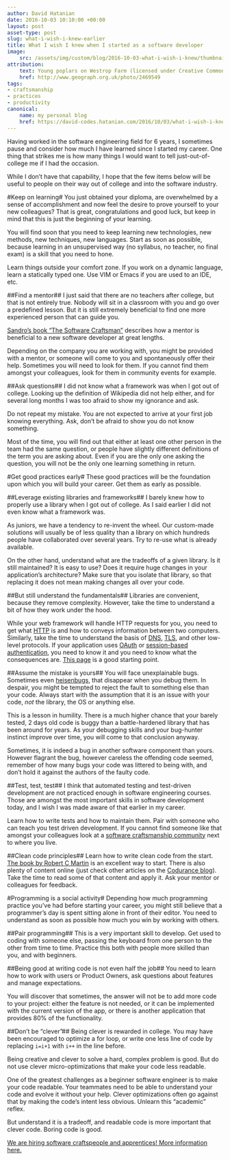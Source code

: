 ```yaml
---
author: David Hatanian
date: 2016-10-03 10:10:00 +00:00
layout: post
asset-type: post
slug: what-i-wish-i-knew-earlier
title: What I wish I knew when I started as a software developer
image:
    src: /assets/img/custom/blog/2016-10-03-what-i-wish-i-knew/thumbnail.jpg
attribution:
    text: Young poplars on Westrop Farm (licensed under Creative Commons by D Gore)
    href: http://www.geograph.org.uk/photo/2469549 
tags:
- craftsmanship
- practices
- productivity
canonical:
    name: my personal blog
    href: https://david-codes.hatanian.com/2016/10/03/what-i-wish-i-knew-earlier.html 
---
```


Having worked in the software engineering field for 6 years, I sometimes pause and consider how much I have learned since I started my career. One thing that strikes me is how many things I would want to tell just-out-of-college me if I had the occasion.

While I don’t have that capability, I hope that the few items below will be useful to people on their way out of college and into the software industry.

#Keep on learning#
You just obtained your diploma, are overwhelmed by a sense of accomplishment and now feel the desire to prove yourself to your new colleagues? That is great, congratulations and good luck, but keep in mind that this is just the beginning of your learning.

You will find soon that you need to keep learning new technologies, new methods, new techniques, new languages. Start as soon as possible, because learning in an unsupervised way (no syllabus, no teacher, no final exam) is a skill that you need to hone.

Learn things outside your comfort zone. If you work on a dynamic language, learn a statically typed one. Use VIM or Emacs if you are used to an IDE, etc.

##Find a mentor##
I just said that there are no teachers after college, but that is not entirely true. Nobody will sit in a classroom with you and go over a predefined lesson. But it is still extremely beneficial to find one more experienced person that can guide you.

[Sandro’s book “The Software Craftsman”](https://www.goodreads.com/book/show/23215733-the-software-craftsman) describes how a mentor is beneficial to a new software developer at great lengths.

Depending on the company you are working with, you might be provided with a mentor, or someone will come to you and spontaneously offer their help. Sometimes you will need to look for them. If you cannot find them amongst your colleagues, look for them in community events for example.

##Ask questions##
I did not know what a framework was when I got out of college. Looking up the definition of Wikipedia did not help either, and for several long months I was too afraid to show my ignorance and ask.

Do not repeat my mistake. You are not expected to arrive at your first job knowing everything. Ask, don’t be afraid to show you do not know something.

Most of the time, you will find out that either at least one other person in the team had the same question, or people have slightly different definitions of the term you are asking about. Even if you are the only one asking the question, you will not be the only one learning something in return.

#Get good practices early#
These good practices will be the foundation upon which you will build your career. Get them as early as possible.

##Leverage existing libraries and frameworks##
I barely knew how to properly use a library when I got out of college. As I said earlier I did not even know what a framework was.

As juniors, we have a tendency to re-invent the wheel. Our custom-made solutions will usually be of less quality than a library on which hundreds people have collaborated over several years. Try to re-use what is already available.

On the other hand, understand what are the tradeoffs of a given library. Is it still maintained? It is easy to use? Does it require huge changes in your application’s architecture? Make sure that you isolate that library, so that replacing it does not mean making changes all over your code.

##But still understand the fundamentals##
Libraries are convenient, because they remove complexity. However, take the time to understand a bit of how they work under the hood.

While your web framework will handle HTTP requests for you, you need to get what [HTTP](https://en.wikipedia.org/wiki/Hypertext_Transfer_Protocol) is and how to conveys information between two computers. Similarly, take the time to understand the basis of [DNS](https://en.wikipedia.org/wiki/Domain_Name_System), [TLS](https://en.wikipedia.org/wiki/Transport_Layer_Security), and other low-level protocols. If your application uses [OAuth](https://en.wikipedia.org/wiki/OAuth) or [session-based authentication](https://www.owasp.org/index.php/Session_Management_Cheat_Sheet), you need to know it and you need to know what the consequences are. [This page](https://github.com/alex/what-happens-when) is a good starting point.

##Assume the mistake is yours##
You will face unexplainable bugs. Sometimes even [heisenbugs](https://en.wikipedia.org/wiki/Heisenbug), that disappear when you debug them. In despair, you might be tempted to reject the fault to something else than your code. Always start with the assumption that it is an issue with your code, *not* the library, the OS or anything else.

This is a lesson in humility. There is a much higher chance that your barely tested, 2 days old code is buggy than a battle-hardened library that has been around for years. As your debugging skills and your bug-hunter instinct improve over time, you will come to that conclusion anyway.

Sometimes, it is indeed a bug in another software component than yours. However flagrant the bug, however careless the offending code seemed, remember of how many bugs your code was littered to being with, and don’t hold it against the authors of the faulty code.

##Test, test, test##
I think that automated testing and test-driven development are not practiced enough in software engineering courses. Those are amongst the most important skills in software development today, and I wish I was made aware of that earlier in my career.

Learn how to write tests and how to maintain them. Pair with someone who can teach you test driven development. If you cannot find someone like that amongst your colleagues look at a [software craftsmanship community](http://slack.softwarecraftsmanship.org/) next to where you live.

##Clean code principles##
Learn how to write clean code from the start. [The book by Robert C Martin](https://www.amazon.co.uk/Clean-Code-Handbook-Software-Craftsmanship/dp/0132350882) is an excellent way to start. There is also plenty of content online (just check other articles on the [Codurance blog](https://www.codurance.com/publications)). Take the time to read some of that content and apply it. Ask your mentor or colleagues for feedback.

#Programming is a social activity#
Depending how much programming practice you’ve had before starting your career, you might still believe that a programmer’s day is spent sitting alone in front of their editor. You need to understand as soon as possible how much you win by working with others.

##Pair programming##
This is a very important skill to develop. Get used to coding with someone else, passing the keyboard from one person to the other from time to time. Practice this both with people more skilled than you, and with beginners.

##Being good at writing code is not even half the job##
You need to learn how to work with users or Product Owners, ask questions about features and manage expectations.

You will discover that sometimes, the answer will not be to add more code to your project: either the feature is not needed, or it can be implemented with the current version of the app, or there is another application that provides 80% of the functionality.

##Don’t be “clever”##
Being clever is rewarded in college. You may have been encouraged to optimize a for loop, or write one less line of code by replacing `i=i+1` with `i++` in the line before.

Being creative and clever to solve a hard, complex problem is good. But do not use clever micro-optimizations that make your code less readable.

One of the greatest challenges as a beginner software engineer is to make your code readable. Your teammates need to be able to understand your code and evolve it without your help. Clever optimizations often go against that by making the code’s intent less obvious. Unlearn this “academic” reflex.

But understand it is a tradeoff, and readable code is more important that clever code. Boring code is good.


[We are hiring software craftspeople and apprentices! More information here.](https://codurance.com/careers/)
